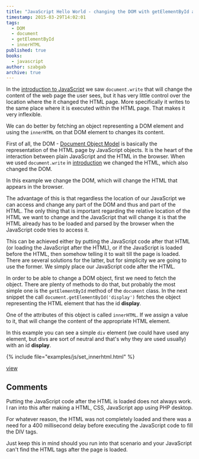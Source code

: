 ```yaml
---
title: "JavaScript Hello World - changing the DOM with getElementById and innerHTML"
timestamp: 2015-03-29T14:02:01
tags:
  - DOM
  - document
  - getElementById
  - innerHTML
published: true
books:
  - javascript
author: szabgab
archive: true
---
```



In the [introduction to JavaScript](/introduction-to-javascript) we saw `document.write`
that will change the content of the web page the user sees, but it has very little control over the location
where the it changed the HTML page.  More specifically it writes to the same place where it is executed
within the HTML page. That makes it very inflexible.

We can do better by fetching an object representing a DOM element and using the `innerHTML` on that DOM
element to changes its content.


First of all, the DOM - [Document Object Model](http://en.wikipedia.org/wiki/Document_Object_Model)
is basically the representation of the HTML page by JavaScript objects. It is the heart of the interaction between
plain JavaScript and the HTML in the browser. When we used `document.write` in [introduction](/introduction-to-javascript)
we changed the HTML, which also changed the DOM.

In this example we change the DOM, which will change the HTML that appears in the browser.

The advantage of this is that regardless the location of our JavaScript we can access and change
any part of the DOM and thus and part of the HTML. The only thing that is important regarding the relative
location of the HTML we want to change and the JavaScript that will change it is that the HTML already has to
be loaded and parsed by the browser when the JavaScript code tries to access it.

This can be achieved either by putting the JavaScript code after that HTML (or loading the JavaScript after the HTML),
or if the JavaScript is loaded before the HTML, then somehow telling it to wait till the page is loaded.
There are several solutions for the latter, but for simplicity we are going to use the former. We simply place
our JavaScript code after the HTML.

In order to be able to change a DOM object, first we need to fetch the object. There are plenty of methods to do that,
but probably the most simple one is the `getElementById` method of the `document` class.
In the next snippet the call `document.getElementById('display')` fetches the object representing the HTML
element that has the id <b>display</b>.

One of the attributes of this object is called `innerHTML`.
If we assign a value to it, that will change the content of the appropriate HTML element.

In this example you can see a simple `div` element (we could have used any element, but divs are sort of neutral
and that's why they are used usually) with an id <b>display</b>.

{% include file="examples/js/set_innerhtml.html" %}

[view](examples/js/set_innerhtml.html)

## Comments

Putting the JavaScript code after the HTML is loaded does not always work. I ran into this after making a HTML, CSS, JavaScript app using PHP desktop.

For whatever reason, the HTML was not completely loaded and there was a need for a 400 millisecond delay before executing the JavaScript code to fill the DIV tags.

Just keep this in mind should you run into that scenario and your JavaScript can't find the HTML tags after the page is loaded.
